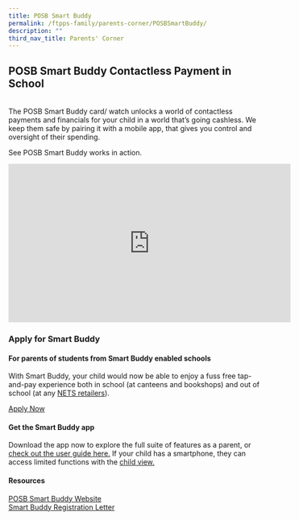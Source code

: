 ```yaml
---
title: POSB Smart Buddy
permalink: /ftpps-family/parents-corner/POSBSmartBuddy/
description: ""
third_nav_title: Parents' Corner
---
```

##  POSB Smart Buddy Contactless Payment in School
<br>
The POSB Smart Buddy card/ watch unlocks a world of contactless payments and financials for your child in a world that’s going cashless. We keep them safe by pairing it with a mobile app, that gives you control and oversight of their spending.

See POSB Smart Buddy works in action.

<iframe width="560" height="315" src="https://www.youtube.com/embed/h-EjfXCy9ug" title="YouTube video player" frameborder="0" allow="accelerometer; autoplay; clipboard-write; encrypted-media; gyroscope; picture-in-picture; web-share" allowfullscreen></iframe>


### Apply for Smart Buddy

#### For parents of students from Smart Buddy enabled schools

With Smart Buddy, your child would now be able to enjoy a fuss free tap-and-pay experience both in school (at canteens and bookshops) and out of school (at any 
[NETS retailers](https://www.nets.com.sg/nets-digital-payments-ready-merchants?pid=sg-posb-smartbuddy-nets-netsretailer)).

[Apply Now](https://www.posb.com.sg/personal/deposits/bank-with-ease/posb-smart-buddy-digibot?trigger=6f2bfba6-0e0a-462d-ad48-e3ea3e063048)


#### Get the Smart Buddy app

Download the app now to explore the full suite of features as a parent, or [check out the user guide here.](https://www.posb.com.sg/iwov-resources/pdf/deposits/bank-with-ease/posb-smart-buddy/SmartBuddy-mobileapp-guide.pdf?pid=sg-posb-pweb-deposits-smartbuddy-btn-userguide) If your child has a smartphone, they can access limited functions with the [child view.](https://www.posb.com.sg/personal/support/bank-posb-smartbuddy-setup.html?pid=sg-posb-pweb-deposits-smartbuddy-btn-child-view#child-access)

#### Resources

[POSB Smart Buddy Website](https://www.posb.com.sg/personal/deposits/bank-with-ease/posb-smart-buddy?pid=sg-posb-pweb-deposits-smartbuddy-btn-keep-reading#why)
<br>
[Smart Buddy Registration Letter](/files/Parents'%20Corner/Smart%20Buddy%20Registration%20Letter.pdf)